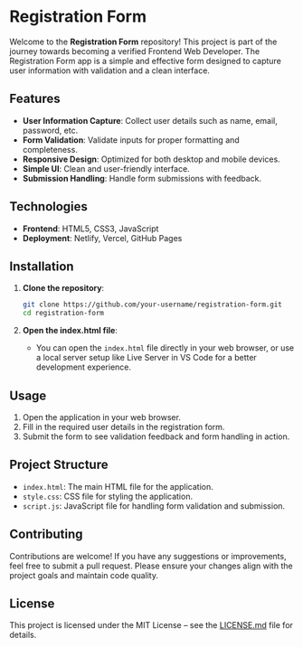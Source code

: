 # Registration Form

Welcome to the **Registration Form** repository! This project is part of the journey towards becoming a verified Frontend Web Developer. The Registration Form app is a simple and effective form designed to capture user information with validation and a clean interface.

## Features

- **User Information Capture**: Collect user details such as name, email, password, etc.
- **Form Validation**: Validate inputs for proper formatting and completeness.
- **Responsive Design**: Optimized for both desktop and mobile devices.
- **Simple UI**: Clean and user-friendly interface.
- **Submission Handling**: Handle form submissions with feedback.

## Technologies

- **Frontend**: HTML5, CSS3, JavaScript
- **Deployment**: Netlify, Vercel, GitHub Pages

## Installation

1. **Clone the repository**:
   ```bash
   git clone https://github.com/your-username/registration-form.git
   cd registration-form
   ```

2. **Open the index.html file**:
   - You can open the `index.html` file directly in your web browser, or use a local server setup like Live Server in VS Code for a better development experience.

## Usage

1. Open the application in your web browser.
2. Fill in the required user details in the registration form.
3. Submit the form to see validation feedback and form handling in action.

## Project Structure

- `index.html`: The main HTML file for the application.
- `style.css`: CSS file for styling the application.
- `script.js`: JavaScript file for handling form validation and submission.

## Contributing

Contributions are welcome! If you have any suggestions or improvements, feel free to submit a pull request. Please ensure your changes align with the project goals and maintain code quality.

## License

This project is licensed under the MIT License – see the [LICENSE.md](LICENSE.md) file for details.
